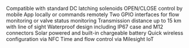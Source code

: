 Compatible with standard DC latching solenoids
OPEN/CLOSE control by mobile App locally or commands remotely
Two GPIO interfaces for flow monitoring or valve status monitoring
Transmission distance up to 15 km with line of sight
Waterproof design including IP67 case and M12 connectors
Solar powered and built-in chargeable battery
Quick wireless configuration via NFC
Time and flow control via Milesight IoT
